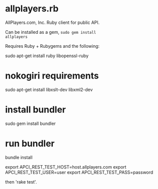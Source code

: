 allplayers.rb
=============

AllPlayers.com, Inc. Ruby client for public API.

Can be installed as a gem, <code>sudo gem install allplayers</code>

Requires Ruby + Rubygems and the following:

sudo apt-get install ruby libopenssl-ruby

# nokogiri requirements
sudo apt-get install libxslt-dev libxml2-dev

# install bundler
sudo gem install bundler

# run bundler
bundle install

export APCI_REST_TEST_HOST=host.allplayers.com
export APCI_REST_TEST_USER=user
export APCI_REST_TEST_PASS=password

then 'rake test'.
